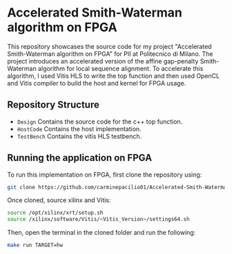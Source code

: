 # Accelerated Smith-Waterman algorithm on FPGA
This repository showcases the source code for my project "Accelerated Smith-Waterman algorithm on FPGA" for PII at Politecnico di Milano. The project introduces an accelerated version of the affine gap-penalty Smith-Waterman algorithm for local sequence alignment. 
To accelerate this algorithm, I used Vitis HLS to write the top function and then used OpenCL and Vitis compiler to build the host and kernel for FPGA usage.

## Repository Structure
* `Design` Contains the source code for the c++ top function.
* `HostCode` Contains the host implementation.
* `TestBench` Contains the vitis HLS testbench.

## Running the application on FPGA
To run this implementation on FPGA, first clone the repository using:

```bash
git clone https://github.com/carminepacilio01/Accelerated-Smith-Waterman-algorithm-on-FPGA.git
```
Once cloned, source xilinx and Vitis:
```bash
source /opt/xilinx/xrt/setup.sh
source /xilinx/software/Vitis/<Vitis_Version>/settings64.sh
```
Then, open the terminal in the cloned folder and run the following:
```bash
make run TARGET=hw
```
